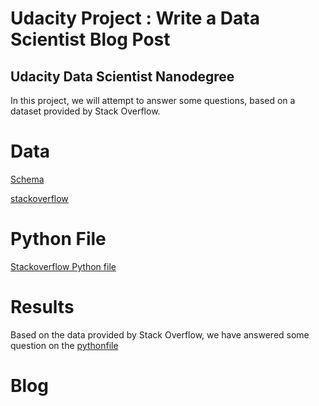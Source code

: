 # Udacity Project : Write a Data Scientist Blog Post

## Udacity Data Scientist  Nanodegree
In this project, we will attempt to answer some questions, based on a dataset provided by Stack Overflow.

# Data
[Schema](https://github.com/anuraglahon16/Udacity-Project-Write-a-Data-Scientist-Blog-Post/blob/master/survey_results_schema.csv)

[stackoverflow](https://www.kaggle.com/stackoverflow/so-survey-2017#survey_results_schema.csv)

# Python File
[Stackoverflow Python file](https://github.com/anuraglahon16/Udacity-Project-Write-a-Data-Scientist-Blog-Post/blob/master/StackOverFlow%20Data.ipynb)

# Results
Based on the data provided by Stack Overflow, we have answered some question on the [pythonfile](https://github.com/anuraglahon16/Udacity-Project-Write-a-Data-Scientist-Blog-Post/blob/master/StackOverFlow%20Data.ipynb)

# Blog
